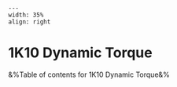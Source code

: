 
```{figure} /figures/busy.png
---
width: 35%
align: right
```
# 1K10 Dynamic Torque

&%Table of contents for 1K10 Dynamic Torque&%